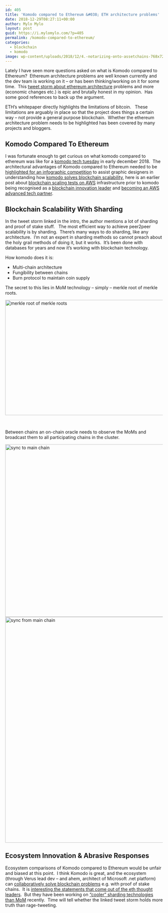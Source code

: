 ```yaml
---
id: 405
title: 'Komodo compared to Ethereum &#038; ETH architecture problems'
date: 2018-12-29T08:27:11+00:00
author: Mylo Mylo
layout: post
guid: https://i.mylomylo.com/?p=405
permalink: /komodo-compared-to-ethereum/
categories:
  - blockchain
  - komodo
image: wp-content/uploads/2018/12/4.-notarizing-onto-assetchains-768x721.png
---
```

Lately I have seen more questions asked on what is Komodo compared to Ethereum?  Ethereum architecture problems are well known currently and the dev team is working on it &#8211; or has been thinking/working on it for some time.  This [tweet storm about ethereum architecture](https://twitter.com/TuurDemeester/status/1078682801954799617) problems and more (economic changes etc.) is epic and brutally honest in my opinion.  Has some good references to back up the argument.

ETH&#8217;s whitepaper directly highlights the limitations of bitcoin.   These limitations are arguably in place so that the project does things a certain way &#8211; not provide a general purpose blockchain.  Whether the ethereum architecture problem needs to be highlighted has been covered by many projects and bloggers.

## Komodo Compared To Ethereum

I was fortunate enough to get curious on what komodo compared to ethereum was like for a [komodo tech tuesday](https://www.komodoplatform.com/tech-tuesday-update-13/) in early december 2018.  The architectural advantages of Komodo compared to Ethereum needed to be [highlighted for an infographic competition](https://www.komodoplatform.com/tech-tuesday-update-3/) to assist graphic designers in understanding how [komodo solves blockchain scalability](https://komodoplatform.com/komodo-platforms-new-scalability-tech/), here is an earlier post about [blockchain scaling tests on AWS](https://i.mylomylo.com/komodo-blockchain-scaling-1-million-tx-per-second-stats-prep-etc/) infrastructure prior to komodo being recognised as a [blockchain innovation leader](https://komodoplatform.com/komodo-platform-a-commitment-to-innovation/) and [becoming an AWS advanced tech partner](https://www.reddit.com/r/komodoplatform/comments/a19jkk/when_did_kmd_partner_with_aws/).

## Blockchain Scalability With Sharding

In the tweet storm linked in the intro, the author mentions a lot of sharding and proof of stake stuff.   The most efficient way to achieve peer2peer scalability is by sharding.  There&#8217;s many ways to do sharding, like any architecture.  I&#8217;m not an expert in sharding methods so cannot preach about the holy grail methods of doing it, but it works.  It&#8217;s been done with databases for years and now it&#8217;s working with blockchain technology.

How komodo does it is:

  * Multi-chain architecture
  * Fungibility between chains
  * Burn protocol to maintain coin supply

The secret to this lies in MoM technology &#8211; simply &#8211; merkle root of merkle roots.

<img class="aligncenter wp-image-407 size-full" src="https://i.mylomylo.com/wp-content/uploads/2018/12/merkle-root-of-merkle-roots-v2-768x368.png" alt="merkle root of merkle roots" width="768" height="368" srcset="https://i.mylomylo.com/wp-content/uploads/2018/12/merkle-root-of-merkle-roots-v2-768x368.png 768w, https://i.mylomylo.com/wp-content/uploads/2018/12/merkle-root-of-merkle-roots-v2-768x368-300x144.png 300w" sizes="(max-width: 768px) 100vw, 768px" /> 

&nbsp;

Between chains an on-chain oracle needs to observe the MoMs and broadcast them to all participating chains in the cluster.

<img class="aligncenter wp-image-408 size-full" src="https://i.mylomylo.com/wp-content/uploads/2018/12/2.-sync-to-KMD-768x551.png" alt="sync to main chain" width="768" height="551" srcset="https://i.mylomylo.com/wp-content/uploads/2018/12/2.-sync-to-KMD-768x551.png 768w, https://i.mylomylo.com/wp-content/uploads/2018/12/2.-sync-to-KMD-768x551-300x215.png 300w" sizes="(max-width: 768px) 100vw, 768px" /><img class="aligncenter wp-image-409 size-full" src="https://i.mylomylo.com/wp-content/uploads/2018/12/4.-notarizing-onto-assetchains-768x721.png" alt="sync from main chain" width="768" height="721" srcset="https://i.mylomylo.com/wp-content/uploads/2018/12/4.-notarizing-onto-assetchains-768x721.png 768w, https://i.mylomylo.com/wp-content/uploads/2018/12/4.-notarizing-onto-assetchains-768x721-300x282.png 300w" sizes="(max-width: 768px) 100vw, 768px" /> 

## Ecosystem Innovation & Abrasive Responses

Ecosystem comparisons of Komodo compared to Ethereum would be unfair and biased at this point.  I think Komodo is great, and the ecosystem (through Verus lead dev &#8211; and ahem, architect of Microsoft .net platform) can [collaboratively solve blockchain problems](https://medium.com/veruscoin/how-verus-solved-nothing-at-stake-and-weak-subjectivity-proof-of-stake-problems-b4dd6a85086e) e.g. with proof of stake chains.  It is [interesting the statements that come out of the eth thought leaders](https://twitter.com/VladZamfir/status/1050842019835260928).  But they have been working on [&#8220;cooler&#8221; sharding technologies than MoM](https://twitter.com/VladZamfir/status/1071145665332310016) recently.  Time will tell whether the linked tweet storm holds more truth than rage-tweeting.

&nbsp;
